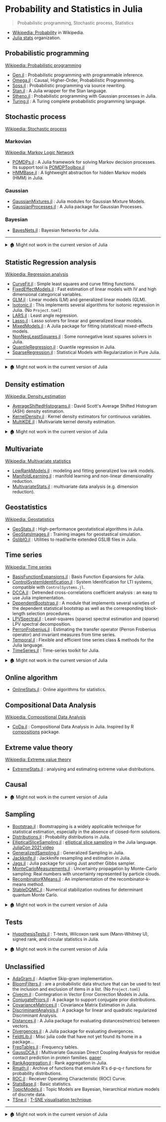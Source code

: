 # Probability and Statistics in Julia

> Probabilistic programming, Stochastic process, Statistics

- [Wikipedia: Probability](https://en.wikipedia.org/wiki/Probability_theory) in Wikipedia.
- [Julia stats](https://github.com/JuliaStats) organization.


## Probabilistic programming

[Wikipedia: Probabilistic programming](https://en.wikipedia.org/wiki/Probabilistic_programming)

- [Gen.jl](https://github.com/probcomp/Gen.jl) : Probabilistic programming with programmable inference.
- [Omega.jl](https://github.com/zenna/Omega.jl) :  Causal, Higher-Order, Probabilistic Programming.
- [Soss.jl](https://github.com/cscherrer/Soss.jl) : Probabilistic programming via source rewriting.
- [Stan.jl](https://github.com/StanJulia/Stan.jl) : A Julia wrapper for the Stan language.
- [Stheno.jl](https://github.com/willtebbutt/Stheno.jl) : Probabilistic programming with Gaussian processes in Julia.
- [Turing.jl](https://github.com/TuringLang/Turing.jl) : A Turing complete probabilistic programming language.

## Stochastic process

[Wikipedia: Stochastic process](https://en.wikipedia.org/wiki/Stochastic_process)

### Markovian

[Wikipedia: Markov Logic Network](https://en.wikipedia.org/wiki/Markov_logic_network)

- [POMDPs.jl](https://github.com/JuliaPOMDP/POMDPs.jl) : A Julia framework for solving Markov decision processes. Its support tool is [POMDPToolbox.jl](https://github.com/JuliaPOMDP/POMDPToolbox.jl)
- [HMMBase.jl](https://github.com/maxmouchet/HMMBase.jl) : A lightweight abstraction for hidden Markov models (HMM) in Julia.

### Gaussian

- [GaussianMixtures.jl](https://github.com/davidavdav/GaussianMixtures.jl) : Julia modules for Gaussian Mixture Models.
- [GaussianProcesses.jl](https://github.com/STOR-i/GaussianProcesses.jl) : A Julia package for Gaussian Processes.

### Bayesian

- [BayesNets.jl](https://github.com/sisl/BayesNets.jl) : Bayesian Networks for Julia.

---

<details> <summary>🏚️ Might not work in the current version of Julia</summary>

- 🏚️ [BayesianNonparametrics.jl](https://github.com/OFAI/BayesianNonparametrics.jl) : Bayesian nonparametrics in Julia. (No `Project.toml`)
- 🏚️ [BayesianDataFusion.jl](https://github.com/jaak-s/BayesianDataFusion.jl) : Implementation of data fusion methods.
- 🏚️ [BayesEstDiffusion.jl](https://github.com/mschauer/BayesEstDiffusion.jl) : Bayesian estimation of diffusion processes.

</details>

## Statistic Regression analysis

[Wikipedia: Regression analysis](https://en.wikipedia.org/wiki/Regression_analysis)

- [CurveFit.jl](https://github.com/pjabardo/CurveFit.jl) : Simple least squares and curve fitting functions.
- [FixedEffectModels.jl](https://github.com/FixedEffects/FixedEffectModels.jl) : Fast estimation of linear models with IV and high dimensional categorical variables.
- [GLM.jl](https://github.com/JuliaStats/GLM.jl) : Linear models (LM) and generalized linear models (GLM).
- [Isotonic.jl](https://github.com/ajtulloch/Isotonic.jl) : This implements several algorithms for isotonic regression in Julia. (No `Project.toml`)
- [LARS.jl](https://github.com/simonster/LARS.jl) : Least angle regression.
- [Lasso.jl](https://github.com/JuliaStats/Lasso.jl) : Lasso solvers for linear and generalized linear models.
- [MixedModels.jl](https://github.com/JuliaStats/MixedModels.jl) : A Julia package for fitting (statistical) mixed-effects models.
- [NonNegLeastSquares.jl](https://github.com/ahwillia/NonNegLeastSquares.jl) : Some nonnegative least squares solvers in Julia.
- [QuantileRegression.jl](https://github.com/pkofod/QuantileRegressions.jl) : Quantile regression in Julia.
- [SparseRegression.jl](https://github.com/joshday/SparseRegression.jl) : Statistical Models with Regularization in Pure Julia.

---

<details> <summary>🏚️ Might not work in the current version of Julia</summary>

- 🏚️ [FLSA.jl](https://github.com/EQt/FLSA.jl) : Computing the Fused LASSO Signal Approximator to denoise data.
- 🏚️ [ParallelSparseRegression.jl](https://github.com/madeleineudell/ParallelSparseRegression.jl) : A Julia library for parallel sparse regression, that implements solvers for regression problems including least squares, ridge regression, LASSO, non-negative least squares, and elastic net; and proposes to add fast methods to obtain regularization paths.
- 🏚️ [Regression.jl](https://github.com/lindahua/Regression.jl) : Algorithms for regression analysis (e.g. linear regression and logistic regression).

</details>

## Density estimation

[Wikipedia: Density_estimation](https://en.wikipedia.org/wiki/Density_estimation)

- [AverageShiftedHistograms.jl](https://github.com/joshday/AverageShiftedHistograms.jl) : David Scott's Average Shifted Histogram (ASH) density estimation.
- [KernelDensity.jl](https://github.com/JuliaStats/KernelDensity.jl) : Kernel density estimators for continuous variables.
- [MultiKDE.jl](https://github.com/noil-reed/MultiKDE.jl) : Multivariate kernel density estimation.

<details> <summary>🏚️ Might not work in the current version of Julia</summary>

- 🏚️ [KernelEstimator.jl](https://github.com/panlanfeng/KernelEstimator.jl) : A Julia package for nonparametric density estimation. (No `Project.toml`)

</details>

## Multivariate

[Wikipedia: Multivariate statistics](https://en.wikipedia.org/wiki/Category:Multivariate_statistics)

- [LowRankModels.jl](https://github.com/madeleineudell/LowRankModels.jl) : modeling and fitting generalized low rank models.
- [ManifoldLearning.jl](https://github.com/wildart/ManifoldLearning.jl) : manifold learning and non-linear dimensionality reduction.
- [MultivariateStats.jl](https://github.com/JuliaStats/MultivariateStats.jl) : multivariate data analysis (e.g. dimension reduction).

## Geostatistics

[Wikipedia: Geostatistics](https://en.wikipedia.org/wiki/Geostatistics)

- [GeoStats.jl](https://github.com/JuliaEarth/GeoStats.jl) : High-performance geostatistical algorithms in Julia.
- [GeoStatsImages.jl](https://github.com/JuliaEarth/GeoStatsImages.jl) : Training images for geostastical simulation.
- [GslibIO.jl](https://github.com/JuliaEarth/GslibIO.jl) : Utilities to read/write extended GSLIB files in Julia.

## Time series

[Wikipedia: Time series](https://en.wikipedia.org/wiki/Time_series)

- [BasisFunctionExpansions.jl](https://github.com/baggepinnen/BasisFunctionExpansions.jl) : Basis Function Expansions for Julia.
- [ControlSystemIdentification.jl](https://github.com/baggepinnen/ControlSystemIdentification.jl) : System Identification for LTI systems, compatible with `ControlSystems.jl`.
- [DCCA.jl](https://github.com/johncwok/DCCA.jl) : Detrended cross-correlations coefficient analysis : an easy to use Julia implementation.
- [DependentBootstrap.jl](https://github.com/colintbowers/DependentBootstrap.jl) : A module that implements several varieties of the dependent statistical bootstrap as well as the corresponding block-length selection procedures.
- [LPVSpectral.jl](https://github.com/baggepinnen/LPVSpectral.jl) : Least-squares (sparse) spectral estimation and (sparse) LPV spectral decomposition.
- [PerronFrobenius.jl](https://github.com/kahaaga/PerronFrobenius.jl) : Estimating the transfer operator (Perron Frobenius operator) and invariant measures from time series.
- [Temporal.jl](https://github.com/dysonance/Temporal.jl) : Flexible and efficient time series class & methods for the Julia language.
- [TimeSeries.jl](https://github.com/JuliaStats/TimeSeries.jl) : Time-series toolkit for Julia.

<details> <summary>🏚️ Might not work in the current version of Julia</summary>

- 🏚️ [SmoothingKernels.jl](https://github.com/johnmyleswhite/SmoothingKernels.jl) : Smoothing kernels for use in kernel regression and kernel density estimation.

</details>

## Online algorithm

- [OnlineStats.jl](https://github.com/joshday/OnlineStats.jl) : Online algorithms for statistics.

## Compositional Data Analysis

[Wikipedia: Compositional Data Analysis](https://en.wikipedia.org/wiki/Compositional_data)

- [CoDa.jl](https://github.com/JuliaEarth/CoDa.jl) : Compositional Data Analysis in Julia. Inspired by R [compositions](https://cran.r-project.org/web/packages/compositions/index.html) package.

## Extreme value theory

[Wikipedia: Extreme value theory](https://en.wikipedia.org/wiki/Extreme_value_theory)

- [ExtremeStats.jl](https://github.com/JuliaEarth/ExtremeStats.jl) : analysing and estimating extreme value distributions.

## Causal

<details> <summary>🏚️ Might not work in the current version of Julia</summary>

- 🏚️ [CauseMap.jl](https://github.com/cyrusmaher/CauseMap.jl) : An implementation of Convergent Cross Mapping (CCM), a method for causal inference in non-linear dynamics systems, written in Julia.

</details>

## Sampling

- [Bootstrap.jl](https://github.com/juliangehring/Bootstrap.jl) : Bootstrapping is a widely applicable technique for statistical estimation, especially in the absence of closed-form solutions.
- [Distributions.jl](https://github.com/JuliaStats/Distributions.jl) : Probability distributions in Julia.
- [EllipticalSliceSampling.jl](https://github.com/TuringLang/EllipticalSliceSampling.jl) : [elliptical slice sampling](http://proceedings.mlr.press/v9/murray10a/murray10a.pdf) in the Julia language. [JuliaCon 2021 video](https://youtu.be/S5gUED7Uq2Q)
- [GeneralizedSampling.jl](https://github.com/robertdj/GeneralizedSampling.jl) : Generalized Sampling in Julia.
- [Jackknife.jl](https://github.com/ararslan/Jackknife.jl) : Jackknife resampling and estimation in Julia.
- [Jags.jl](https://github.com/JagsJulia/Jags.jl) : Julia package for using Just another Gibbs sampler.
- [MonteCarloMeasurements.jl](https://github.com/baggepinnen/MonteCarloMeasurements.jl) : Uncertainty propagation by Monte-Carlo sampling: Real numbers with uncertainty represented by particle clouds.
- [RecombinatorKMeans.jl](https://github.com/carlobaldassi/RecombinatorKMeans.jl) : An implementation of the recombinator-k-means method.
- [StableDQMC.jl](https://github.com/crstnbr/StableDQMC.jl) : Numerical stabilization routines for determinant quantum Monte Carlo.

<details> <summary>🏚️ Might not work in the current version of Julia</summary>

- 🏚️ [PSIS.jl](https://github.com/alvaro1101/PSIS.jl) : Pareto smoothed importance sampling (PSIS) and PSIS leave-one-out cross-validation for Julia.

</details>

## Tests

- [HypothesisTests.jl](https://github.com/JuliaStats/HypothesisTests.jl) : T-tests, Wilcoxon rank sum (Mann-Whitney U), signed rank, and circular statistics in Julia.

<details> <summary>🏚️ Might not work in the current version of Julia</summary>

- 🏚️ [RobustStats.jl](https://github.com/mrxiaohe/RobustStats.jl) : A collection of robust statistical tests based on the R package WRS (R-Forge repository) by Rand Wilcox.

</details>

## Unclassified

- [AdaGram.jl](https://github.com/sbos/AdaGram.jl) : Adaptive Skip-gram implementation.
- [BloomFilters.jl](https://github.com/johnmyleswhite/BloomFilters.jl) : are a probabilistic data structure that can be used to test the inclusion and exclusion of items in a list. (No `Project.toml`)
- [Civecm.jl](https://github.com/andreasnoack/Cointegration.jl) : Cointegration in Vector Error Correction Models in Julia.
- [ConjugatePriors.jl](https://github.com/JuliaStats/ConjugatePriors.jl) : A package to support conjugate prior distributions.
- [CovarianceMatrices.jl](https://github.com/gragusa/CovarianceMatrices.jl) : Covariance Matrix Estimation in Julia.
- [DiscriminantAnalysis.jl](https://github.com/trthatcher/DiscriminantAnalysis.jl) : A package for linear and quadratic regularized Discriminant Analysis.
- [Distances.jl](https://github.com/JuliaStats/Distances.jl) :  A Julia package for evaluating distances(metrics) between vectors.
- [Divergences.jl](https://github.com/gragusa/Divergences.jl) : A Julia package for evaluating divergences.
- [FeldtLib.jl](https://github.com/robertfeldt/FeldtLib.jl) : Misc julia code that have not yet found its home in a package...
- [FreqTables.jl](https://github.com/nalimilan/FreqTables.jl) : Frequency tables.
- [GaussDCA.jl](https://github.com/carlobaldassi/GaussDCA.jl) : Multivariate Gaussian Direct Coupling Analysis for residue contact prediction in protein families. [paper](https://journals.plos.org/plosone/article?id=10.1371/journal.pone.0092721)
- [RankAggregation.jl](https://github.com/JuliaEarth/RankAggregation.jl) : Rank aggregation in Julia.
- [Rmath.jl](https://github.com/JuliaStats/Rmath.jl) : Archive of functions that emulate R's d-p-q-r functions for probability distributions.
- [ROC.jl](https://github.com/diegozea/ROC.jl) : Receiver Operating Characteristic (ROC) Curve.
- [StatsBase.jl](https://github.com/JuliaStats/StatsBase.jl) : Basic statistics.
- [TopicModels.jl](https://github.com/slycoder/TopicModels.jl) : Topic Models are Bayesian, hierarchical mixture models of discrete data.
- [TSne.jl](https://github.com/lejon/TSne.jl) : [T-SNE visualisation technique](https://lvdmaaten.github.io/tsne/).

---

<details> <summary>🏚️ Might not work in the current version of Julia</summary>

- 🏚️ [CTDE.jl](https://github.com/adolgert/CTDE.jl) : Continuous time, discrete event system in Julia.
- 🏚️ [DirichletProcessMixtures.jl](https://github.com/sbos/DirichletProcessMixtures.jl) : This package implements Dirichlet Process Mixture Models in Julia using variational inference for truncated stick-breaking representation of Dirichlet Process.
- 🏚️ [FactorModels.jl](https://github.com/joidegn/FactorModels.jl) : Factor models or diffusion index models.
- 🏚️ [JointMoments.jl](https://github.com/tensorjack/JointMoments.jl) : Tensors and statistics for joint central moments.
- 🏚️ [KernSmooth.jl](https://github.com/lendle/KernSmooth.jl) : A direct port of the R package KernSmooth, (v2.23-10.), carrying an unlimited license.
- 🏚️ [PortHamiltonian.jl](https://github.com/flavioluiz/PortHamiltonian.jl) : Port-Hamiltonian systems in Julia. (No `Project.toml`)
- 🏚️ [PowerLaws.jl](https://github.com/johnybx/PowerLaws.jl) : A Julia package for power laws distributions.
- 🏚️ [PValueAdjust.jl](https://github.com/dirkschumacher/PValueAdjust.jl) : P-value adjustment methods for multiple testing correction.

</details>
